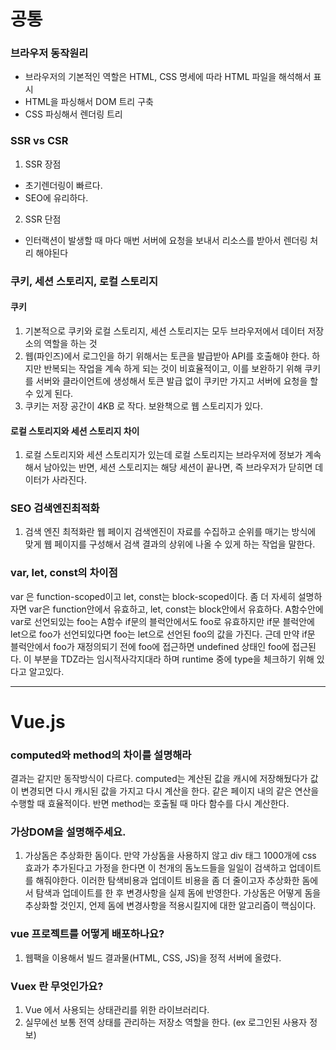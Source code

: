 # 공통

### 브라우저 동작원리
- 브라우저의 기본적인 역할은 HTML, CSS 명세에 따라 HTML 파일을 해석해서 표시
- HTML을 파싱해서 DOM 트리 구축
- CSS 파싱해서 렌더링 트리

### SSR vs CSR
  1. SSR 장점
  - 초기렌더링이 빠르다.
  - SEO에 유리하다.

  2. SSR 단점
  - 인터랙션이 발생할 때 마다 매번 서버에 요청을 보내서 리소스를 받아서 렌더링 처리 해야된다

### 쿠키, 세션 스토리지, 로컬 스토리지

#### 쿠키
  1. 기본적으로 쿠키와 로컬 스토리지, 세션 스토리지는 모두 브라우저에서 데이터 저장소의 역할을 하는 것
  2. 웹(파인즈)에서 로그인을 하기 위해서는 토큰을 발급받아 API를 호출해야 한다. 하지만 반복되는 작업을 계속 하게 되는 것이 비효율적이고, 이를 보완하기 위해 쿠키를 서버와 클라이언트에 생성해서 토큰 발급 없이 쿠키만 가지고 서버에 요청을 할 수 있게 된다.
  3. 쿠키는 저장 공간이 4KB 로 작다. 보완책으로 웹 스토리지가 있다.

#### 로컬 스토리지와 세션 스토리지 차이
  1. 로컬 스토리지와 세션 스토리지가 있는데 로컬 스토리지는 브라우저에 정보가 계속해서 남아있는 반면, 세션 스토리지는 해당 세션이 끝나면, 즉 브라우저가 닫히면 데이터가 사라진다.

### SEO 검색엔진최적화
  1. 검색 엔진 최적화란 웹 페이지 검색엔진이 자료를 수집하고 순위를 매기는 방식에 맞게 웹 페이지를 구성해서 검색 결과의 상위에 나올 수 있게 하는 작업을 말한다.

### var, let, const의 차이점
 var 은 function-scoped이고 let, const는 block-scoped이다. 좀 더 자세히 설명하자면 var은 function안에서 유효하고, let, const는 block안에서 유효하다. A함수안에 var로 선언되있는 foo는 A함수 if문의 블럭안에서도 foo로 유효하지만 if문 블럭안에 let으로 foo가 선언되있다면 foo는 let으로 선언된 foo의 값을 가진다. 근데 만약 if문 블럭안에서 foo가 재정의되기 전에 foo에 접근하면 undefined 상태인 foo에 접근된다. 이 부분을 TDZ라는 임시적사각지대라 하며 runtime 중에 type을 체크하기 위해 있다고 알고있다.

<hr>

# Vue.js

### computed와 method의 차이를 설명해라
결과는 같지만 동작방식이 다르다. computed는 계산된 값을 캐시에 저장해뒀다가 값이 변경되면 다시 캐시된 값을 가지고 다시 계산을 한다. 같은 페이지 내의 같은 연산을 수행할 때 효율적이다. 반면 method는 호출될 때 마다 함수를 다시 계산한다.

### 가상DOM을 설명해주세요.
  1. 가상돔은 추상화한 돔이다. 만약 가상돔을 사용하지 않고 div 태그 1000개에 css 효과가 추가된다고 가정을 한다면 이 천개의 돔노드들을 일일이 검색하고 업데이트를 해줘야한다. 이러한 탐색비용과 업데이트 비용을 좀 더 줄이고자 추상화한 돔에서 탐색과 업데이트를 한 후 변경사항을 실제 돔에 반영한다. 가상돔은 어떻게 돔을 추상화할 것인지, 언제 돔에 변경사항을 적용시킬지에 대한 알고리즘이 핵심이다.

### vue 프로젝트를 어떻게 배포하나요?
  1. 웹팩을 이용해서 빌드 결과물(HTML, CSS, JS)을 정적 서버에 올렸다.

### Vuex 란 무엇인가요?
  1. Vue 에서 사용되는 상태관리를 위한 라이브러리다.
  2. 실무에선 보통 전역 상태를 관리하는 저장소 역할을 한다. (ex 로그인된 사용자 정보)